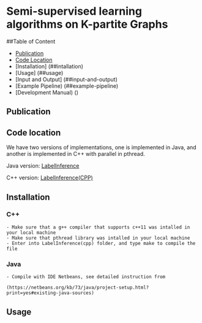 # Semi-supervised learning algorithms on K-partite Graphs

##Table of Content
- [Publication](##publication)
- [Code Location](##code-location)
- [Installation] (##intallation)
- [Usage] (##usage)
- [Input and Output] (##input-and-output)
- [Example Pipeline) (##example-pipeline)
- [Development Manual) ()
## Publication
  
## Code location
We have two versions of implementations, one is implemented in Java, and another is implemented in C++ with parallel in pthread.

Java version:  [LabelInference](https://github.com/linhongseba/CrossLPTripartite/tree/master/LabelInference)

C++ version:   [LabelInference(CPP)](https://github.com/linhongseba/CrossLPTripartite/tree/master/LabelInference%28cpp%29)

## Installation
### C++
    - Make sure that a g++ compiler that supports c++11 was intalled in your local machine
    - Make sure that pthread library was intalled in your local machine
    - Enter into LabelInference(cpp) folder, and type make to compile the file
    
### Java
    - Compile with IDE Netbeans, see detailed instruction from
    
    (https://netbeans.org/kb/73/java/project-setup.html?print=yes#existing-java-sources)



## Usage


